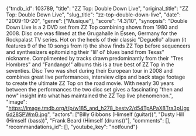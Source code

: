 {"tmdb_id": 103789, "title": "ZZ Top: Double Down Live", "original_title": "ZZ Top: Double Down Live", "slug_title": "zz-top-double-down-live", "date": "2009-10-20", "genre": ["Musique"], "score": "4.3/10", "synopsis": "Double Down Live is a 2 DVD set from ZZ Top combining shows from 1980 and 2008. Disc one was filmed at the Grugahalle in Essen, Germany for the Rockpalast TV series. Hot on the heels of their classic \"Deguello\" album (it features 9 of the 10 songs from it) the show finds ZZ Top before sequencers and synthesizers epitomizing their \"lil' ol' blues band from Texas\" nickname. Complimented by tracks drawn predominantly from their \"Tres Hombres\" and \"Fandango!\" albums this is a true best of ZZ Top in the seventies. Disc Two was shot during their European tour in 2008 and combines great live performances, interview clips and back stage footage to create the ultimate ZZ Top on the road movie. With nearly 30 years between the performances the two disc set gives a fascinating \"then and now\" insight into what has maintained the ZZ Top live phenomenon.", "image": "https://image.tmdb.org/t/p/w185_and_h278_bestv2/d54TpAPaX8Tra3pUgx6d28SPWmG.jpg", "actors": ["Billy Gibbons (Himself (guitar))", "Dusty Hill (Himself (bass))", "Frank Beard (Himself (drums))"], "comments": [], "recommandations_id": [], "youtube_key": "notfound"}